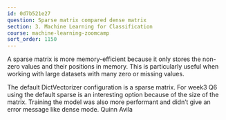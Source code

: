 ```yaml
---
id: 0d7b521e27
question: Sparse matrix compared dense matrix
section: 3. Machine Learning for Classification
course: machine-learning-zoomcamp
sort_order: 1150
---
```


A sparse matrix is more memory-efficient because it only stores the non-zero values and their positions in memory. This is particularly useful when working with large datasets with many zero or missing values.

The default DictVectorizer configuration is a sparse matrix. For week3 Q6 using the default sparse is an interesting option because of the size of the matrix. Training the model was also more performant and didn’t give an error message like dense mode.
 												Quinn Avila


